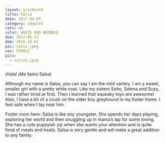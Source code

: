 ```yaml
---
layout: greyhound
title: Salsa
date: 2017-04-05
category: adopted
cats: no
color: WHITE AND BRINDLE
doa: 2017-05-13
dob: 2015-10-01
pic: salsa.jpeg
sex: FEMALE
pics:
  - salsa1.jpeg
---
```


¡Hola! ¡Me llamo Salsa!

Although my name is Salsa, you can say I am the mild variety.  I am a sweet, smaller girl with a pretty white coat.  Like my sisters Soho, Selena and Suzy, I was rather timid at first.  Then I learned that squeaky toys are awesome!  Also, I have a bit of a crush on the older boy greyhound in my foster home.  I feel safe when I lay near him.

Foster mom here: Salsa is like any youngster.  She spends her days playing, exploring her world and then snuggling up in mama’s lap for some loving.  She has a cute puppyish yip when she wants your attention and is quite fond of meals and treats.  Salsa is very gentle and will make a great addition to any family.
